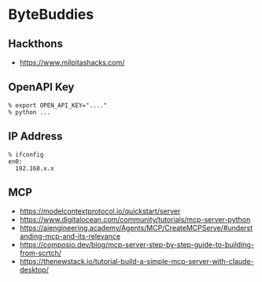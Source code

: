# ByteBuddies

## Hackthons
* https://www.milpitashacks.com/

## OpenAPI Key
```
% export OPEN_API_KEY="...."
% python ...
```

## IP Address
```
% ifconfig
en0:
  192.168.x.x
```

## MCP
* https://modelcontextprotocol.io/quickstart/server
* https://www.digitalocean.com/community/tutorials/mcp-server-python
* https://aiengineering.academy/Agents/MCP/CreateMCPServe/#understanding-mcp-and-its-relevance
* https://composio.dev/blog/mcp-server-step-by-step-guide-to-building-from-scrtch/
* https://thenewstack.io/tutorial-build-a-simple-mcp-server-with-claude-desktop/
